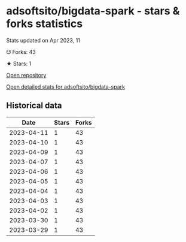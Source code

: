 # adsoftsito/bigdata-spark - stars & forks statistics

Stats updated on Apr 2023, 11

☋ Forks: 43

★ Stars: 1

[Open repository](https://github.com/adsoftsito/bigdata-spark)

[Open detailed stats for adsoftsito/bigdata-spark](https://reviewgithub.com/rep/adsoftsito/bigdata-spark)

## Historical data
| Date | Stars | Forks |
|------|-------|-------|
| 2023-04-11 | 1 | 43 | 
| 2023-04-10 | 1 | 43 | 
| 2023-04-09 | 1 | 43 | 
| 2023-04-07 | 1 | 43 | 
| 2023-04-06 | 1 | 43 | 
| 2023-04-05 | 1 | 43 | 
| 2023-04-04 | 1 | 43 | 
| 2023-04-03 | 1 | 43 | 
| 2023-04-02 | 1 | 43 | 
| 2023-03-30 | 1 | 43 | 
| 2023-03-29 | 1 | 43 | 

